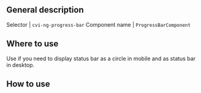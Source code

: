 ## General description
Selector | `cvi-ng-progress-bar`
Component name | `ProgressBarComponent`
## Where to use
Use if you need to display status bar as a circle in mobile and as status bar in desktop.
## How to use
